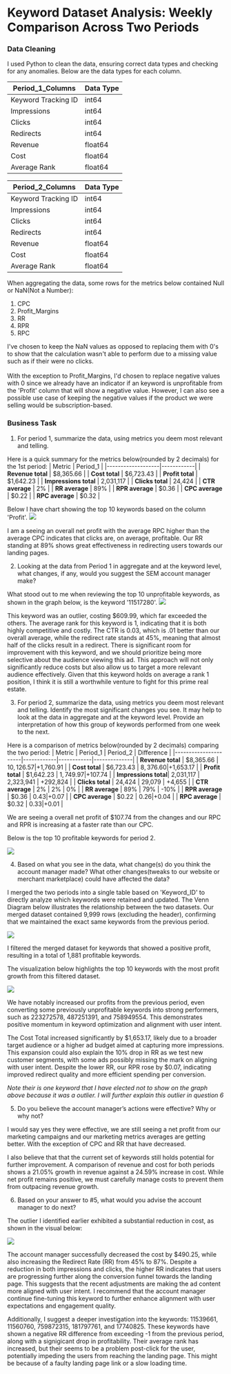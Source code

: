 # Keyword Dataset Analysis: Weekly Comparison Across Two Periods

### Data Cleaning
I used Python to clean the data, ensuring correct data types and checking for any anomalies. Below are the data types for each column.

| Period_1_Columns      | Data Type |
|-----------------------|-----------|
| Keyword Tracking ID   | int64     |
| Impressions           | int64     |
| Clicks                | int64     |
| Redirects             | int64     |
| Revenue               | float64   |
| Cost                  | float64   |
| Average Rank          | float64   |

| Period_2_Columns      | Data Type |
|-----------------------|-----------|
| Keyword Tracking ID   | int64     |
| Impressions           | int64     |
| Clicks                | int64     |
| Redirects             | int64     |
| Revenue               | float64   |
| Cost                  | float64   |
| Average Rank          | float64   |


When aggregating the data, some rows for the metrics below contained Null or NaN(Not a Number):<br> 
 1. CPC
 2. Profit_Margins
 3. RR
 4. RPR
 5. RPC

I've chosen to keep the NaN values as opposed to replacing them with 0's to show that the calculation wasn't able to perform due to a missing value such as if their were no clicks.<br>
<br>
With the exception to Profit_Margins, I'd chosen to replace negative values with 0 since we already have an indicator if an keyword is unprofitable from the 'Profit' column that will show a negative value. However, I can also see a possible use case of keeping the negative values if the product we were selling would be subscription-based. 

### Business Task
1. For period 1, summarize the data, using metrics you deem most relevant and telling.

Here is a quick summary for the metrics below(rounded by 2 decimals) for the 1st period:
| Metric            | Period_1   |
|-------------------|------------|
| **Revenue total** | $8,365.66  |
| **Cost total**    | $6,723.43  |
| **Profit total**  | $1,642.23  |
| **Impressions total** | 2,031,117 |
| **Clicks total**  | 24,424     |
| **CTR average**   | 2%         |
| **RR average**    | 89%        |
| **RPR average**   | $0.36      |
| **CPC average**   | $0.22      |
| **RPC average**   | $0.32      |

Below I have chart showing the top 10 keywords based on the column 'Profit'. 
![](images/top_10_profitable_keywords_p1.png)

I am a seeing an overall net profit with the average RPC higher than the average CPC indicates that clicks are, on average, profitable. Our RR standing at 89% shows great effectiveness in redirecting users towards our landing pages.   

2. Looking at the data from Period 1 in aggregate and at the keyword level, what changes, if any, would you suggest the SEM account manager make?

What stood out to me when reviewing the top 10 unprofitable keywords, as shown in the graph below, is the keyword '11517280'.
![](images/top_10_unprofitable_keywords_p1.png)

This keyword was an outlier, costing $609.99, which far exceeded the others. The average rank for this keyword is 1, indicating that it is both highly competitive and costly. The CTR is 0.03, which is .01 better than our overall average, while the redirect rate stands at 45%, meaning that almost half of the clicks result in a redirect. There is significant room for improvement with this keyword, and we should prioritize being more selective about the audience viewing this ad. This approach will not only significantly reduce costs but also allow us to target a more relevant audience effectively. Given that this keyword holds on average a rank 1 position, I think it is still a worthwhile venture to fight for this prime real estate.

3. For period 2, summarize the data, using metrics you deem most relevant and telling. Identify the most significant changes you see. It may help to look at the data in aggregate and at the keyword level. Provide an interpretation of how this group of keywords performed from one week to the next.

Here is a comparison of metrics below(rounded by 2 decimals) comparing the two period: 
| Metric               | Period_1   | Period_2   | Difference   |
|----------------------|------------|------------|--------------|
| **Revenue total**    | $8,365.66  | $10,126.57 | +$1,760.91   |
| **Cost total**       | $6,723.43  | $8,376.60  | +$1,653.17   |
| **Profit total**     | $1,642.23  | $1,749.97  | +$107.74     |
| **Impressions total**| 2,031,117  | 2,323,941  | +292,824     |
| **Clicks total**     | 24,424     | 29,079     | +4,655       |
| **CTR average**      | 2%         | 2%         |  0%          |
| **RR average**       | 89%        | 79%        | -10%         |
| **RPR average**      | $0.36      | $0.43      | +$0.07       |
| **CPC average**      | $0.22      | $0.26      | +$0.04       |
| **RPC average**      | $0.32      | $0.33      | +$0.01       |


We are seeing a overall net profit of $107.74 from the changes and our RPC and RPR is increasing at a faster rate than our CPC.  

Below is the top 10 profitable keywords for period 2.

![](images/p2_top_profitable_keywords.png)

4. Based on what you see in the data, what change(s) do you think the account manager made? What other changes(tweaks to our website or merchant marketplace) could have affected the data?

I merged the two periods into a single table based on 'Keyword_ID' to directly analyze which keywords were retained and updated. The Venn Diagram below illustrates the relationship between the two datasets. Our merged dataset contained 9,999 rows (excluding the header), confirming that we maintained the exact same keywords from the previous period. 

![](images/venn_Diagram_keywordID.PNG)

I filtered the merged dataset for keywords that showed a positive profit, resulting in a total of 1,881 profitable keywords.

The visualization below highlights the top 10 keywords with the most profit growth from this filtered dataset.

![](images/p1_p2_top_profitable_growth_keywords.png)

We have notably increased our profits from the previous period, even converting some previously unprofitable keywords into strong performers, such as 223272578, 487251391, and 758949554. This demonstrates positive momentum in keyword optimization and alignment with user intent.

The Cost Total increased significantly by $1,653.17, likely due to a broader target audience or a higher ad budget aimed at capturing more impressions. This expansion could also explain the 10% drop in RR as we test new customer segments, with some ads possibly missing the mark on aligning with user intent. Despite the lower RR, our RPR rose by $0.07, indicating improved redirect quality and more efficient spending per conversion. 

*Note their is one keyword that I have elected not to show on the graph above because it was a outlier. I will further explain this outlier in question 6*

5. Do you believe the account manager’s actions were effective? Why or why not?

I would say yes they were effective, we are still seeing a net profit from our marketing campaigns and our marketing metrics averages are getting better. With the exception of CPC and RR that have decreased.

I also believe that that the current set of keywords still holds potential for further improvement. A comparison of revenue and cost for both periods shows a 21.05% growth in revenue against a 24.59% increase in cost. While net profit remains positive, we must carefully manage costs to prevent them from outpacing revenue growth.

6. Based on your answer to #5, what would you advise the account manager to do next?

The outlier I identified earlier exhibited a substantial reduction in cost, as shown in the visual below:

![](images/outlier_keyword.png)

The account manager successfully decreased the cost by $490.25, while also increasing the Redirect Rate (RR) from 45% to 87%. Despite a reduction in both impressions and clicks, the higher RR indicates that users are progressing further along the conversion funnel towards the landing page. This suggests that the recent adjustments are making the ad content more aligned with user intent. I recommend that the account manager continue fine-tuning this keyword to further enhance alignment with user expectations and engagement quality.

Additionally, I suggest a deeper investigation into the keywords: 11539661, 11560760, 759872315, 181797761, and 17740825.
These keywords have shown a negative RR difference from exceeding -1 from the previous period, along with a signigicant drop in profitability. Their average rank has increased, but their seems to be a problem post-click for the user, potentially impeding the users from reaching the landing page. This might be because of a faulty landing page link or a slow loading time. 



